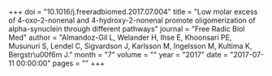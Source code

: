 +++
doi = "10.1016/j.freeradbiomed.2017.07.004"
title = "Low molar excess of 4-oxo-2-nonenal and 4-hydroxy-2-nonenal promote oligomerization of alpha-synuclein through different pathways"
journal = "Free Radic Biol Med"
author = "Almandoz-Gil L, Welander H, Ihse E, Khoonsari PE, Musunuri S, Lendel C, Sigvardson J, Karlsson M, Ingelsson M, Kultima K, Bergstr\u00f6m J."
month = "7"
volume = ""
year = "2017"
date = "2017-07-11 00:00:00"
pages = ""
+++

